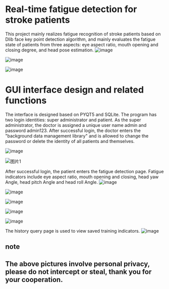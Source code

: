 # Real-time fatigue detection for stroke patients

This project mainly realizes fatigue recognition of stroke patients based on Dlib face key point detection algorithm, and mainly evaluates the fatigue state of patients from three aspects: eye aspect ratio, mouth opening and closing degree, and head pose estimation.
![image](https://github.com/ZoeEsther/StrokePatients_Fatigue_Detection/assets/119051069/0224861f-2153-46c8-b30a-0c6c5a644cee)

![image](https://github.com/ZoeEsther/StrokePatients_Fatigue_Detection/assets/119051069/8f4e1720-9829-4769-9f59-89a00c81c0f3)

![image](https://github.com/ZoeEsther/StrokePatients_Fatigue_Detection/assets/119051069/27f423fb-8c93-4986-ae50-8a0ee4b8a3f7)


# GUI interface design and related functions

The interface is designed based on PYQT5 and SQLite. The program has two login identities: super administrator and patient. As the super administrator, the doctor is assigned a unique user name admin and password admin123. After successful login, the doctor enters the "background data management library" and is allowed to change the password or delete the identity of all patients and themselves.

![image](https://github.com/ZoeEsther/StrokePatients_Fatigue_Detection/assets/119051069/36cd07c6-a9bd-450f-b5c3-2ee9344ed568)

![图片1](https://github.com/ZoeEsther/StrokePatients_Fatigue_Detection/assets/119051069/4762137c-95fa-43c0-b915-55b744f56a59)

After successful login, the patient enters the fatigue detection page. Fatigue indicators include eye aspect ratio, mouth opening and closing, head yaw Angle, head pitch Angle and head roll Angle.
![image](https://github.com/ZoeEsther/StrokePatients_Fatigue_Detection/assets/119051069/7c81bc57-038f-4fc2-9101-a800542c8ba7)

![image](https://github.com/ZoeEsther/StrokePatients_Fatigue_Detection/assets/119051069/3b88fd13-6a9e-43aa-a444-27c1b3c97f14)

![image](https://github.com/ZoeEsther/StrokePatients_Fatigue_Detection/assets/119051069/491fb7b0-10c6-42c2-bd69-83a8a6760a97)

![image](https://github.com/ZoeEsther/StrokePatients_Fatigue_Detection/assets/119051069/4d591aa6-f90b-49cc-bb0a-b451798bb6cc)

![image](https://github.com/ZoeEsther/StrokePatients_Fatigue_Detection/assets/119051069/cd162bfc-e783-4a3d-b54d-e90c9f0e72e4)

The history query page is used to view saved training indicators.
![image](https://github.com/ZoeEsther/StrokePatients_Fatigue_Detection/assets/119051069/8dde358f-f59d-4c49-9824-8db30ce06970)

## note
## The above pictures involve personal privacy, please do not intercept or steal, thank you for your cooperation.



